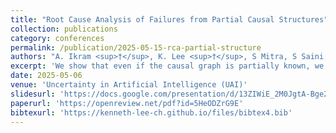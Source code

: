 ```yaml
---
title: "Root Cause Analysis of Failures from Partial Causal Structures"
collection: publications
category: conferences
permalink: /publication/2025-05-15-rca-partial-structure
authors: "A. Ikram <sup>†</sup>, K. Lee <sup>†</sup>, S Mitra, S Saini, S Bagchi, M. Kocaoglu"
excerpt: 'We show that even if the causal graph is partially known, we can identify the root-causes with a linear number of invariance tests. This is the first known result on incorporating a partial causal structure for root cause analysis.'
date: 2025-05-06
venue: 'Uncertainty in Artificial Intelligence (UAI)'
slidesurl: 'https://docs.google.com/presentation/d/13ZIWiE_2M0JgtA-Bge2sUDPny_z6yYwLP-IUeumSHCI/edit?usp=sharing'
paperurl: 'https://openreview.net/pdf?id=5HeODZrG9E'
bibtexurl: 'https://kenneth-lee-ch.github.io/files/bibtex4.bib'
---
```

